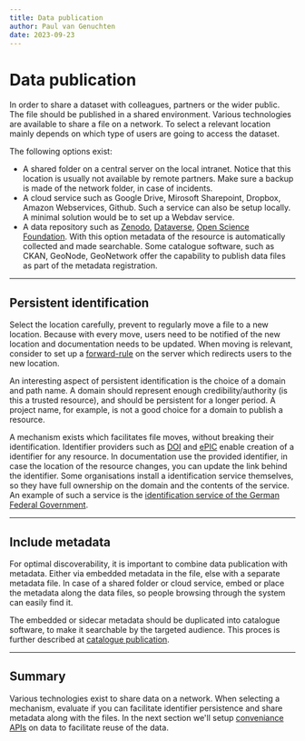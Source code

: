 ```yaml
---
title: Data publication
author: Paul van Genuchten
date: 2023-09-23
---
```


# Data publication

In order to share a dataset with colleagues, partners or the wider public. The file should be published in a shared environment. Various technologies are available to share a file on a network. To select a relevant location mainly depends on which type of users are going to access the dataset.

The following options exist:

- A shared folder on a central server on the local intranet. Notice that this location is usually not available by remote partners. Make sure a backup is made of the network folder, in case of incidents. 
- A cloud service such as Google Drive, Mirosoft Sharepoint, Dropbox, Amazon Webservices, Github. Such a service can also be setup locally. A minimal solution would be to set up a Webdav service.
- A data repository such as [Zenodo](https://zenodo.org/), [Dataverse](https://dataverse.org), [Open Science Foundation](https://osf.io). With this option metadata of the resource is automatically collected and made searchable. Some catalogue software, such as CKAN, GeoNode, GeoNetwork offer the capability to publish data files as part of the metadata registration.

---

## Persistent identification

Select the location carefully, prevent to regularly move a file to a new location. Because with every move, users need to be notified of the new location and documentation needs to be updated. When moving is relevant, consider to set up a [forward-rule](https://en.wikipedia.org/forward-rule) on the server which redirects users to the new location. 

An interesting aspect of persistent identification is the choice of a domain and path name. A domain should represent enough credibility/authority (is this a trusted resource), and should be persistent for a longer period. A project name, for example, is not a good choice for a domain to publish a resource. 

A mechanism exists which facilitates file moves, without breaking their identification. Identifier providers such as [DOI](https://doi.org) and [ePIC](http://www.pidconsortium.net) enable creation of a identifier for any resource. In documentation use the provided identifier, in case the location of the resource changes, you can update the link behind the identifier. Some organisations install a identification service themselves, so they have full ownership on the domain and the contents of the service. An example of such a service is the [identification service of the German Federal Government](https://www.gdi-de.org/en/SDI/components/GDI-DE%20Registry).

---

## Include metadata

For optimal discoverability, it is important to combine data publication with metadata. Either via embedded metadata in the file, else with a separate metadata file. In case of a shared folder or cloud service, embed or place the metadata along the data files, so people browsing through the system can easily find it.

The embedded or sidecar metadata should be duplicated into catalogue software, to make it searchable by the targeted audience. This proces is further described at [catalogue publication](./3-catalog-publication.md).

---

## Summary

Various technologies exist to share data on a network. When selecting a mechanism, evaluate if you can facilitate identifier persistence and share metadata along with the files. In the next section we'll setup [conveniance APIs](./7-providing-mapservices.md) on data to facilitate reuse of the data.